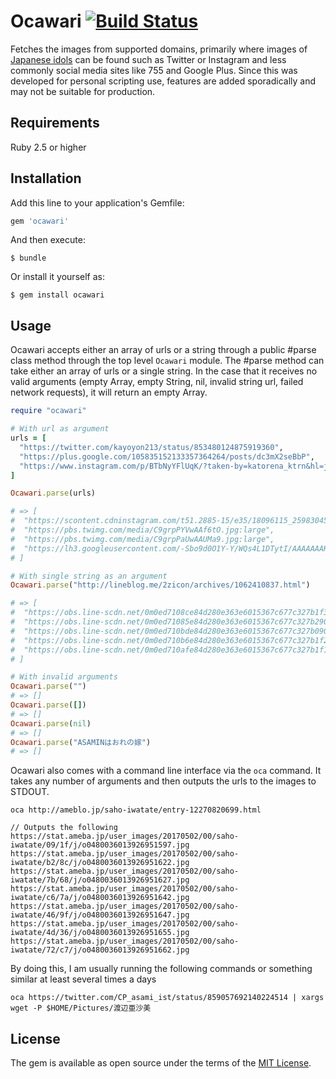 # Ocawari [![Build Status](https://travis-ci.org/NewSchoolKaidan/ocawari.svg?branch=master)](https://travis-ci.org/NewSchoolKaidan/ocawari)

Fetches the images from supported domains, primarily where images of [Japanese idols](http://newschoolkaidan.com/daes-idol-101/) can be found such as Twitter or Instagram and less commonly social media sites like 755 and Google Plus. Since this was developed for personal scripting use, features are added sporadically and may not be suitable for production.

## Requirements

Ruby 2.5 or higher

## Installation

Add this line to your application's Gemfile:

```ruby
gem 'ocawari'
```

And then execute:

    $ bundle

Or install it yourself as:

    $ gem install ocawari

## Usage

Ocawari accepts either an array of urls or a string through a public #parse class method through the top level `Ocawari` module. The #parse method can take either an array of urls or a single string. In the case that it receives no valid arguments (empty Array, empty String, nil, invalid string url, failed network requests), it will return an empty Array.


```ruby
require "ocawari"

# With url as argument
urls = [
  "https://twitter.com/kayoyon213/status/853480124875919360",
  "https://plus.google.com/105835152133357364264/posts/dc3mX2seBbP",
  "https://www.instagram.com/p/BTbNyYFlUqK/?taken-by=katorena_ktrn&hl=ja",
]

Ocawari.parse(urls)

# => [
#  "https://scontent.cdninstagram.com/t51.2885-15/e35/18096115_259830451156318_7337145356775325696_n.jpg",
#  "https://pbs.twimg.com/media/C9grpPYVwAAf6tO.jpg:large",
#  "https://pbs.twimg.com/media/C9grpPaUwAAUMa9.jpg:large",
#  "https://lh3.googleusercontent.com/-Sbo9d0O1Y-Y/WQs4L1DTytI/AAAAAAAKPJ8/1lt7eO9qQVkJkmki95CPkN3kp9RSFiutwCHM/s0/04%2B-%2B1"
# ]

# With single string as an argument
Ocawari.parse("http://lineblog.me/2zicon/archives/1062410837.html")

# => [
#  "https://obs.line-scdn.net/0m0ed7108ce84d280e363e6015367c677c327b1f3c64312d1d11035f5d2a5a4055307735714a765e0f7c27533345581e3e66635a25731668003539326f64777b1424646b252c152f55622e6f734c603c3d223f",
#  "https://obs.line-scdn.net/0m0ed71085e84d280e363e6015367c677c327b290b5e304a126424787e4b287a4501485775724368697a7a37685a622f2047675a25731668003539316665777b1424616f732c152f55632e6f734c603c3d2360",
#  "https://obs.line-scdn.net/0m0ed710bde84d280e363e6015367c677c327b090f7c2b2e1d713c6f654f73407317604b4549523a794358704e525a213565515a2573166800353931676b777b14246b69747f167e08332e6f734c603c3d2469",
#  "https://obs.line-scdn.net/0m0ed710b6e84d280e363e6015367c677c327b1f2f74026c0b742767502e6f6f38206870357e4a6d0e6c673f525a483a3932645a2573166800353931646b777b1424656f787a152f55602e6f734c603c3d2438",
#  "https://obs.line-scdn.net/0m0ed710afe84d280e363e6015367c677c327b1f10584b7b3e6f216b44216f68542c5351324350485d7d584873467d213a62545a25731668003539316568777b1424356b257d152f55612e6f734c603c3d256a"
# ]

# With invalid arguments
Ocawari.parse("")
# => []
Ocawari.parse([])
# => []
Ocawari.parse(nil)
# => []
Ocawari.parse("ASAMINはおれの嫁")
# => []
```

Ocawari also comes with a command line interface via the `oca` command. It takes any number of arguments and then outputs the urls to the images to STDOUT. 

```
oca http://ameblo.jp/saho-iwatate/entry-12270820699.html

// Outputs the following
https://stat.ameba.jp/user_images/20170502/00/saho-iwatate/09/1f/j/o0480036013926951597.jpg
https://stat.ameba.jp/user_images/20170502/00/saho-iwatate/b2/8c/j/o0480036013926951622.jpg
https://stat.ameba.jp/user_images/20170502/00/saho-iwatate/7b/68/j/o0480036013926951627.jpg
https://stat.ameba.jp/user_images/20170502/00/saho-iwatate/c6/7a/j/o0480036013926951642.jpg
https://stat.ameba.jp/user_images/20170502/00/saho-iwatate/46/9f/j/o0480036013926951647.jpg
https://stat.ameba.jp/user_images/20170502/00/saho-iwatate/4d/36/j/o0480036013926951655.jpg
https://stat.ameba.jp/user_images/20170502/00/saho-iwatate/72/c7/j/o0480036013926951662.jpg
```

By doing this, I am usually running the following commands or something similar at least several times a days

```
oca https://twitter.com/CP_asami_ist/status/859057692140224514 | xargs wget -P $HOME/Pictures/渡辺亜沙美
```


## License

The gem is available as open source under the terms of the [MIT License](http://opensource.org/licenses/MIT).
